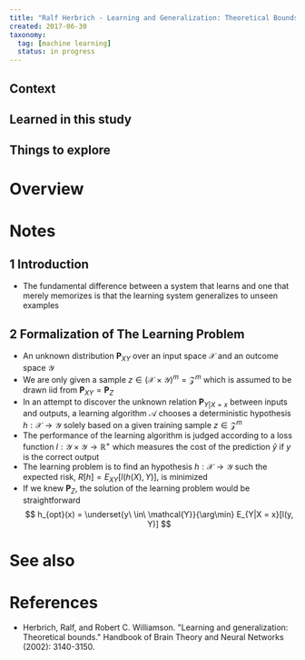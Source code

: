 ```yaml
---
title: "Ralf Herbrich - Learning and Generalization: Theoretical Bounds (2001)"
created: 2017-06-30
taxonomy:
  tag: [machine learning]
  status: in progress
---
```


## Context

## Learned in this study

## Things to explore

# Overview

# Notes
## 1 Introduction
* The fundamental difference between a system that learns and one that merely memorizes is that the learning system generalizes to unseen examples

## 2 Formalization of The Learning Problem
* An unknown distribution $\mathbf{P}_{XY}$ over an input space $\mathcal{X}$ and an outcome space $\mathcal{Y}$
* We are only given a sample $z \in (\mathcal{X} \times \mathcal{Y})^m = \mathcal{Z}^m$ which is assumed to be drawn iid from $\mathbf{P}_{XY} = \mathbf{P}_Z$
* In an attempt to discover the unknown relation $\mathbf{P}_{Y|X = x}$ between inputs and outputs, a learning algorithm $\mathcal{A}$ chooses a deterministic hypothesis $h: \mathcal{X} \rightarrow \mathcal{Y}$ solely based on a given training sample $z \in \mathcal{Z}^m$
* The performance of the learning algorithm is judged according to a loss function $l: \mathcal{Y} \times \mathcal{Y} \rightarrow \mathbb{R}^+$ which measures the cost of the prediction $\hat{y}$ if $y$ is the correct output
* The learning problem is to find an hypothesis $h: \mathcal{X} \rightarrow \mathcal{Y}$ such the expected risk, $R[h] = E_{XY}[l(h(X), Y)]$, is minimized
* If we knew $\mathbf{P}_Z$, the solution of the learning problem would be straightforward
$$
h_{opt}(x) = \underset{y\ \in\ \mathcal{Y}}{\arg\min} E_{Y|X = x}[l(y, Y)]
$$

# See also

# References
* Herbrich, Ralf, and Robert C. Williamson. "Learning and generalization: Theoretical bounds." Handbook of Brain Theory and Neural Networks (2002): 3140-3150.
